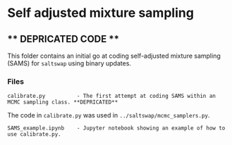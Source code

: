 # Self adjusted mixture sampling 
## ** DEPRICATED CODE **

This folder contains an initial go at coding self-adjusted mixture sampling (SAMS) for `saltswap` using binary updates. 

### Files

```
calibrate.py          - The first attempt at coding SAMS within an MCMC sampling class. **DEPRICATED**
```
The code in `calibrate.py` was used in `../saltswap/mcmc_samplers.py`.

```
SAMS_example.ipynb    - Jupyter notebook showing an example of how to use calibrate.py.
```
